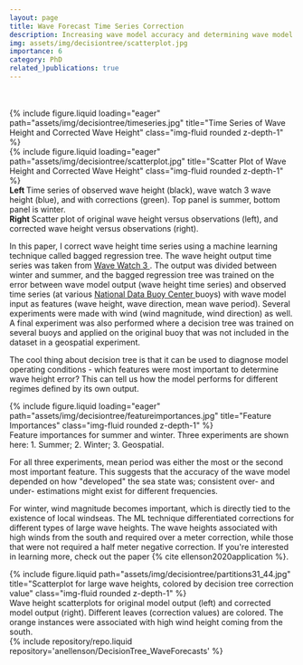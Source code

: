 ```yaml
---
layout: page
title: Wave Forecast Time Series Correction 
description: Increasing wave model accuracy and determining wave model error regimes using Machine Learning
img: assets/img/decisiontree/scatterplot.jpg
importance: 6
category: PhD
related_)publications: true
---
```


<br>
<br>
<div class="row">
    <div class="col-sm mt-3 mt-md-0">
        {% include figure.liquid loading="eager" path="assets/img/decisiontree/timeseries.jpg" title="Time Series of Wave Height and Corrected Wave Height" class="img-fluid rounded z-depth-1" %}
    </div>
    <div class="col-sm mt-3 mt-md-0">
    {% include figure.liquid loading="eager" path="assets/img/decisiontree/scatterplot.jpg" title="Scatter Plot of Wave Height and Corrected Wave Height" class="img-fluid rounded z-depth-1" %}
</div>
</div>
<div class="caption">
    <b> Left </b> Time series of observed wave height (black), wave watch 3 wave height (blue), and with corrections (green). Top panel is summer, bottom panel is winter. 
    <br> 
    <b> Right </b> Scatter plot of original wave height versus observations (left), and corrected wave height versus observations (right). 
</div>

In this paper, I correct wave height time series using a machine learning technique called bagged regression tree. The wave height output time series was taken from <a href="gabe'spaper"> Wave Watch 3 </a>. The output was divided between winter and summer, and the bagged regression tree was trained on the error between wave model output (wave height time series) and observed time series (at various <a href="www.ndbc.com"> National Data Buoy Center </a> buoys) with wave model input as features (wave height, wave direction, mean wave period). Several experiments were made with wind (wind magnitude, wind direction) as well. A final experiment was also performed where a decision tree was trained on several buoys and applied on the original buoy that was not included in the dataset in a geospatial experiment.

The cool thing about decision tree is that it can be used to diagnose model operating conditions - which features were most important to determine wave height error? This can tell us how the model performs for different regimes defined by its own output.

<div class="row">
    <div class="col-sm mt-3 mt-md-0">
        {% include figure.liquid loading="eager" path="assets/img/decisiontree/featureimportances.jpg" title="Feature Importances" class="img-fluid rounded z-depth-1" %}
    </div>
</div>
<div class="caption">
    Feature importances for summer and winter. Three experiments are shown here: 1. Summer; 2. Winter; 3. Geospatial.
</div>

For all three experiments, mean period was either the most or the second most important feature. This suggests that the accuracy of the wave model depended on how "developed" the sea state was; consistent over- and under- estimations might exist for different frequencies. 

For winter, wind magnitude becomes important, which is directly tied to the existence of local windseas. The ML technique differentiated corrections for different types of large wave heights. The wave heights associated with high winds from the south and required over a meter correction, while those that were not required a half meter negative correction. If you're interested in learning more, check out the paper {% cite ellenson2020application %}.

<div class="row justify-content-sm-center">
    <div class="col-sm-8 mt-3 mt-md-0">
        {% include figure.liquid path="assets/img/decisiontree/partitions31_44.jpg" title="Scatterplot for large wave heights, colored by decision tree correction value" class="img-fluid rounded z-depth-1" %}
</div>
<div class="caption">
    Wave height scatterplots for original model output (left) and corrected model output (right). Different leaves (correction values) are colored. The orange instances were associated with high wind height coming from the south.
</div>

<div class="repositories d-flex flex-wrap flex-md-row flex-column justify-content-between align-items-center">
    {% include repository/repo.liquid repository='anellenson/DecisionTree_WaveForecasts' %}
</div>